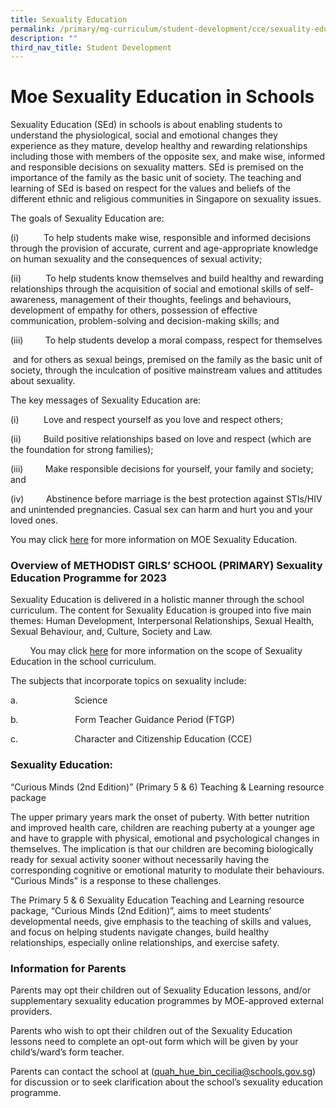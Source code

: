 ```yaml
---
title: Sexuality Education
permalink: /primary/mg-curriculum/student-development/cce/sexuality-education/
description: ""
third_nav_title: Student Development
---
```

# Moe Sexuality Education in Schools

Sexuality Education (SEd) in schools is about enabling students to understand the physiological, social and emotional changes they experience as they mature, develop healthy and rewarding relationships including those with members of the opposite sex, and make wise, informed and responsible decisions on sexuality matters. SEd is premised on the importance of the family as the basic unit of society. The teaching and learning of SEd is based on respect for the values and beliefs of the different ethnic and religious communities in Singapore on sexuality issues.

The goals of Sexuality Education are:

(i)          To help students make wise, responsible and informed decisions through the provision of accurate, current and age-appropriate knowledge on human sexuality and the consequences of sexual activity;

(ii)          To help students know themselves and build healthy and rewarding relationships through the acquisition of social and emotional skills of self-awareness, management of their thoughts, feelings and behaviours, development of empathy for others, possession of effective communication, problem-solving and decision-making skills; and

(iii)         To help students develop a moral compass, respect for themselves

 and for others as sexual beings, premised on the family as the basic unit of society, through the inculcation of positive mainstream values and attitudes about sexuality. 

The key messages of Sexuality Education are: 

(i)          Love and respect yourself as you love and respect others;

(ii)         Build positive relationships based on love and respect (which are the foundation for strong families);

(iii)         Make responsible decisions for yourself, your family and society; and

(iv)         Abstinence before marriage is the best protection against STIs/HIV and unintended pregnancies. Casual sex can harm and hurt you and your loved ones. 

You may click [here](https://www.moe.gov.sg/programmes/sexuality-education) for more information on MOE Sexuality Education.
### Overview of METHODIST GIRLS’ SCHOOL (PRIMARY) Sexuality Education Programme for 2023

Sexuality Education is delivered in a holistic manner through the school curriculum. The content for Sexuality Education is grouped into five main themes: Human Development, Interpersonal Relationships, Sexual Health, Sexual Behaviour, and, Culture, Society and Law.

        You may click [here](https://www.moe.gov.sg/programmes/sexuality-education/scope-and-teaching-approach) for more information on the scope of Sexuality Education in the school curriculum.

The subjects that incorporate topics on sexuality include:

a.                       Science

b.                       Form Teacher Guidance Period (FTGP)

c.                       Character and Citizenship Education (CCE)

### Sexuality Education:

“Curious Minds (2nd Edition)” (Primary 5 & 6) Teaching & Learning resource package

The upper primary years mark the onset of puberty. With better nutrition and improved health care, children are reaching puberty at a younger age and have to grapple with physical, emotional and psychological changes in themselves. The implication is that our children are becoming biologically ready for sexual activity sooner without necessarily having the corresponding cognitive or emotional maturity to modulate their behaviours. “Curious Minds” is a response to these challenges. 

The Primary 5 & 6 Sexuality Education Teaching and Learning resource package, “Curious Minds (2nd Edition)”, aims to meet students’ developmental needs, give emphasis to the teaching of skills and values, and focus on helping students navigate changes, build healthy relationships, especially online relationships, and exercise safety.

  

### Information for Parents  

Parents may opt their children out of Sexuality Education lessons, and/or supplementary sexuality education programmes by MOE-approved external providers.

Parents who wish to opt their children out of the Sexuality Education lessons need to complete an opt-out form which will be given by your child’s/ward’s form teacher.

Parents can contact the school at (quah_hue_bin_cecilia@schools.gov.sg) for discussion or to seek clarification about the school’s sexuality education programme.